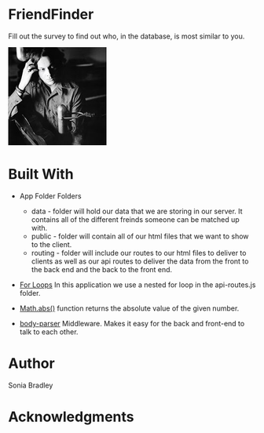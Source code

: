# FriendFinder

Fill out the survey to find out who, in the database, is most similar to you. 

![](app/data/JackWhite.png)

# Built With
* App Folder Folders
    * data - folder will hold our data that we are storing in our server.  It contains all of the different freinds someone can be matched up with.
    * public - folder will contain all of our html files that we want to show to the client.
    * routing - folder will include our routes to our html files to deliver to clients as well as our api routes to deliver the data from the front to the back end and the back to the front end.


* [For Loops](https://www.digitalocean.com/community/tutorials/how-to-construct-for-loops-in-javascript) In this application we use a nested for loop in the api-routes.js folder.
* [Math.abs()](https://developer.mozilla.org/en-US/docs/Web/JavaScript/Reference/Global_Objects/Math/abs) function returns the absolute value of the given number.

* [body-parser](https://www.npmjs.com/package/body-parser) Middleware.  Makes it easy for the back and front-end to talk to each other.  

# Author
Sonia Bradley

# Acknowledgments

